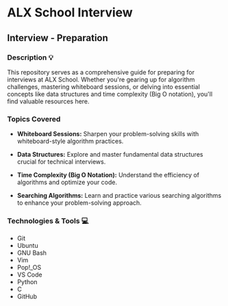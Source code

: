 # ALX School Interview

## Interview - Preparation

### Description :bulb:

This repository serves as a comprehensive guide for preparing for interviews at ALX School. Whether you're gearing up for algorithm challenges, mastering whiteboard sessions, or delving into essential concepts like data structures and time complexity (Big O notation), you'll find valuable resources here.

### Topics Covered

- **Whiteboard Sessions:** Sharpen your problem-solving skills with whiteboard-style algorithm practices.

- **Data Structures:** Explore and master fundamental data structures crucial for technical interviews.

- **Time Complexity (Big O Notation):** Understand the efficiency of algorithms and optimize your code.

- **Searching Algorithms:** Learn and practice various searching algorithms to enhance your problem-solving approach.

### Technologies & Tools :computer:

- Git
- Ubuntu
- GNU Bash
- Vim
- Pop!_OS
- VS Code
- Python
- C
- GitHub
